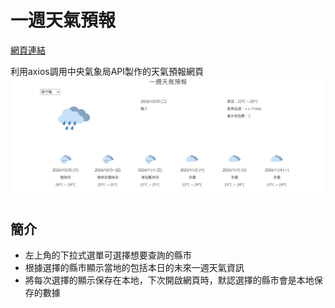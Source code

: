 # 一週天氣預報

[網頁連結](https://f153641.github.io/weather/)

利用axios調用中央氣象局API製作的天氣預報網頁
![image](https://github.com/f153641/weather/blob/main/image.png)

## 簡介

- 左上角的下拉式選單可選擇想要查詢的縣市
- 根據選擇的縣市顯示當地的包括本日的未來一週天氣資訊
- 將每次選擇的顯示保存在本地，下次開啟網頁時，默認選擇的縣市會是本地保存的數據
